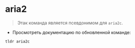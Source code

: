 # aria2

> Этак команда является псевдонимом для `aria2c`.

- Просмотреть документацию по обновленной команде:

`tldr aria2c`

